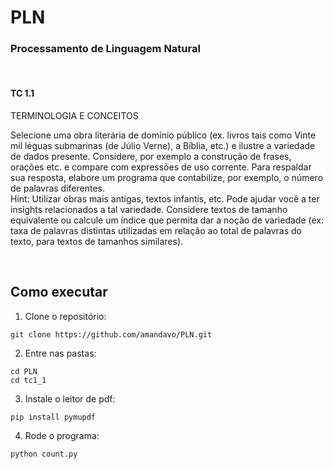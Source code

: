 # PLN
### Processamento de Linguagem Natural

<br>

#### TC 1.1
TERMINOLOGIA E CONCEITOS
<!-- 
<details>
<summary>TERMINOLOGIA E CONCEITOS</summary>-->
Selecione uma obra literária de domínio público (ex. livros tais como Vinte mil léguas submarinas (de Júlio Verne), a Bíblia, etc.) e ilustre a variedade de dados presente. Considere, por exemplo a construção de frases, orações etc. e compare com expressões de uso corrente. Para respaldar sua resposta, elabore um programa que contabilize, por exemplo, o número de palavras diferentes. 
<br>
Hint: Utilizar obras mais antigas, textos infantis, etc. Pode ajudar você a ter insights relacionados a tal variedade. Considere textos de tamanho equivalente ou calcule um índice que permita dar a noção de variedade (ex: taxa de palavras distintas utilizadas em relação ao total de palavras do texto, para textos de tamanhos similares).
<!-- </details> -->

<br>

## Como executar

1. Clone o repositório:
  ```
  git clone https://github.com/amandavo/PLN.git
  ```
2. Entre nas pastas:
  ```
  cd PLN
  cd tc1_1
  ```
3. Instale o leitor de pdf:
  ```
  pip install pymupdf
  ```
4. Rode o programa:
  ```
  python count.py
  ```
